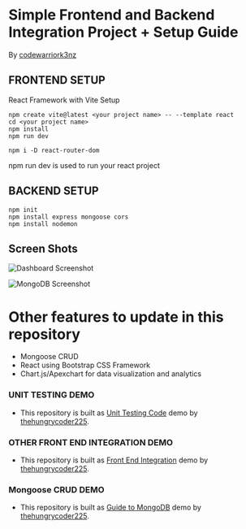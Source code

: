 # Simple Frontend and Backend Integration Project + Setup Guide

By [codewarriork3nz](https://github.com/3612kenken/)

## FRONTEND SETUP

React Framework with Vite Setup

```
npm create vite@latest <your project name> -- --template react
cd <your project name>
npm install
npm run dev

npm i -D react-router-dom
```

npm run dev is used to run your react project

## BACKEND SETUP

```
npm init
npm install express mongoose cors
npm install nodemon
```

## Screen Shots
![Dashboard Screenshot ]([https://github.com/3612kenken/front-backend-integration/blob/main/dashboard.png])

![MongoDB Screenshot ]([https://github.com/3612kenken/front-backend-integration/blob/main/database.png])

# Other features to update in this repository

- Mongoose CRUD
- React using Bootstrap CSS Framework
- Chart.js/Apexchart for data visualization and analytics

### UNIT TESTING DEMO

- This repository is built as [Unit Testing Code](https://github.com/thehungrycoder225/unit-test-demo.git) demo by [thehungrycoder225](https://github.com/thehungrycoder225/).

### OTHER FRONT END INTEGRATION DEMO

- This repository is built as [Front End Integration](https://github.com/thehungrycoder225/demo-frontend-integration.git) demo by [thehungrycoder225](https://github.com/thehungrycoder225/).

### Mongoose CRUD DEMO

- This repository is built as [Guide to MongoDB](https://github.com/thehungrycoder225/guide-to-mongodb.git) demo by [thehungrycoder225](https://github.com/thehungrycoder225/).
